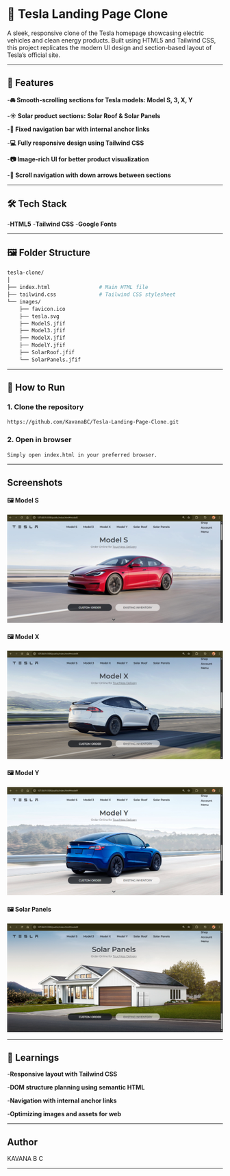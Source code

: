 # 🚗 Tesla Landing Page Clone

A sleek, responsive clone of the Tesla homepage showcasing electric vehicles and clean energy products. Built using HTML5 and Tailwind CSS, this project replicates the modern UI design and section-based layout of Tesla’s official site.

---

## 📌 Features

-**🚘 Smooth-scrolling sections for Tesla models: Model S, 3, X, Y**

-**☀️ Solar product sections: Solar Roof & Solar Panels**

-**🧭 Fixed navigation bar with internal anchor links**

-**💻 Fully responsive design using Tailwind CSS**

-**📷 Image-rich UI for better product visualization**

-**🧭 Scroll navigation with down arrows between sections**

---

## 🛠️ Tech Stack

-**HTML5**
-**Tailwind CSS**
-**Google Fonts**

---

## 🖼️ Folder Structure
```bash
tesla-clone/
│
├── index.html                # Main HTML file
├── tailwind.css              # Tailwind CSS stylesheet
└── images/
    ├── favicon.ico
    ├── tesla.svg
    ├── ModelS.jfif
    ├── Model3.jfif
    ├── ModelX.jfif
    ├── ModelY.jfif
    ├── SolarRoof.jfif
    └── SolarPanels.jfif
```

---

## 🚀 How to Run

### 1. Clone the repository

```bash
https://github.com/KavanaBC/Tesla-Landing-Page-Clone.git
```

### 2. Open in browser

```bash
Simply open index.html in your preferred browser.
```
---

## Screenshots

#### 🖼️ Model S
![ModelS](screenshots/out1.png)

#### 🖼️ Model X
![ModelX](screenshots/out2.png)

#### 🖼️ Model Y
![ModelS](screenshots/out4.png)

#### 🖼️ Solar Panels
![SolarPanels](screenshots/out3.png)

---

## 📖 Learnings

-**Responsive layout with Tailwind CSS**

-**DOM structure planning using semantic HTML**

-**Navigation with internal anchor links**

-**Optimizing images and assets for web**

---

## Author

KAVANA B C

---
